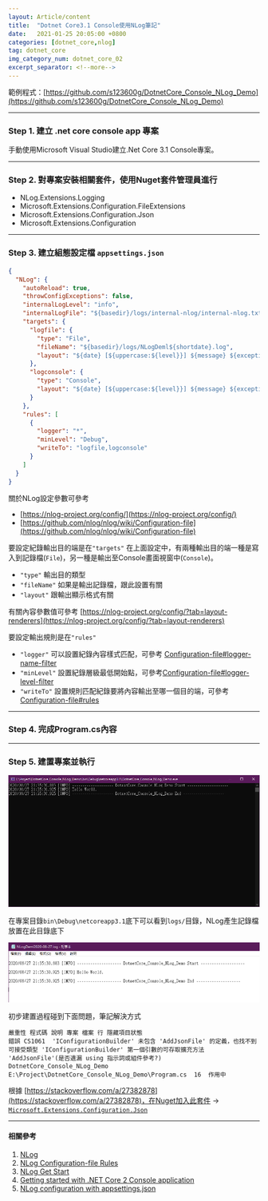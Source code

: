 ```yaml
---
layout: Article/content
title:  "Dotnet Core3.1 Console使用NLog筆記"
date:   2021-01-25 20:05:00 +0800
categories: [dotnet_core,nlog]
tag: dotnet_core
img_category_num: dotnet_core_02
excerpt_separator: <!--more-->
---
```


<!--more-->

範例程式：[https://github.com/s123600g/DotnetCore_Console_NLog_Demo](https://github.com/s123600g/DotnetCore_Console_NLog_Demo)

---

### Step 1. 建立 .net core console app 專案

手動使用Microsoft Visual Studio建立.Net Core 3.1 Console專案。

---

### Step 2. 對專案安裝相關套件，使用Nuget套件管理員進行

* NLog.Extensions.Logging
* Microsoft.Extensions.Configuration.FileExtensions
* Microsoft.Extensions.Configuration.Json
* Microsoft.Extensions.Configuration

---

### Step 3. 建立組態設定檔 `appsettings.json`

```json
{
  "NLog": {
    "autoReload": true,
    "throwConfigExceptions": false,
    "internalLogLevel": "info",
    "internalLogFile": "${basedir}/logs/internal-nlog/internal-nlog.txt",
    "targets": {
      "logfile": {
        "type": "File",
        "fileName": "${basedir}/logs/NLogDeml${shortdate}.log",
        "layout": "${date} [${uppercase:${level}}] ${message} ${exception}${newline}"
      },
      "logconsole": {
        "type": "Console",
        "layout": "${date} [${uppercase:${level}}] ${message} ${exception}"
      }
    },
    "rules": [
      {
        "logger": "*",
        "minLevel": "Debug",
        "writeTo": "logfile,logconsole"
      }
    ]
  }
}
```

關於NLog設定參數可參考
* [https://nlog-project.org/config/](https://nlog-project.org/config/)
* [https://github.com/nlog/nlog/wiki/Configuration-file](https://github.com/nlog/nlog/wiki/Configuration-file)

要設定紀錄輸出目的端是在`"targets"` 在上面設定中，有兩種輸出目的端一種是寫入到記錄檔(`File`)，另一種是輸出至Console畫面視窗中(`Console`)。

* `"type"` 輸出目的類型
* `"fileName"` 如果是輸出記錄檔，跟此設置有關
* `"layout"` 跟輸出顯示格式有關

有關內容參數值可參考 [https://nlog-project.org/config/?tab=layout-renderers](https://nlog-project.org/config/?tab=layout-renderers)

要設定輸出規則是在`"rules"`

* `"logger"` 可以設置紀錄內容樣式匹配，可參考 [Configuration-file#logger-name-filter](https://github.com/nlog/nlog/wiki/Configuration-file#logger-name-filter)
* `"minLevel"` 設置紀錄層級最低開始點，可參考[Configuration-file#logger-level-filter](https://github.com/nlog/nlog/wiki/Configuration-file#logger-level-filter)
* `"writeTo"` 設置規則匹配紀錄要將內容輸出至哪一個目的端，可參考[Configuration-file#rules](https://github.com/nlog/nlog/wiki/Configuration-file#rules)

---

### Step 4. 完成Program.cs內容

<script src="https://gist.github.com/s123600g/6472e224dd90d0a0131868a216cd1786.js"></script>

---

### Step 5. 建置專案並執行

![](dotnet_core_02-1.png)

在專案目錄`bin\Debug\netcoreapp3.1`底下可以看到`logs/`目錄，NLog產生記錄檔放置在此目錄底下

![](dotnet_core_02-1-2.png)

初步建置過程碰到下面問題，筆記解決方式

```
嚴重性 程式碼 說明 專案 檔案 行 隱藏項目狀態
錯誤 CS1061  'IConfigurationBuilder' 未包含 'AddJsonFile' 的定義，也找不到可接受類型 'IConfigurationBuilder' 第一個引數的可存取擴充方法 'AddJsonFile'(是否遺漏 using 指示詞或組件參考?) DotnetCore_Console_NLog_Demo E:\Project\DotnetCore_Console_NLog_Demo\Program.cs  16  作用中
```

根據 [https://stackoverflow.com/a/27382878](https://stackoverflow.com/a/27382878)，在Nuget加入此套件 → [`Microsoft.Extensions.Configuration.Json`](https://www.nuget.org/packages/Microsoft.Extensions.Configuration.Json/)

---

#### 相關參考

1. [NLog](https://github.com/NLog/NLog)
2. [NLog Configuration-file Rules](https://github.com/nlog/nlog/wiki/Configuration-file#rules)
3. [NLog Get Start](https://nlog-project.org/download/)
4. [Getting started with .NET Core 2 Console application](https://github.com/NLog/NLog/wiki/Getting-started-with-.NET-Core-2---Console-application)
5. [NLog configuration with appsettings.json](https://github.com/NLog/NLog.Extensions.Logging/wiki/NLog-configuration-with-appsettings.json)

